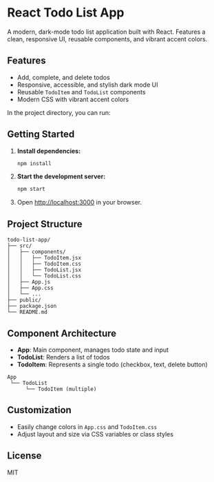 # React Todo List App

A modern, dark-mode todo list application built with React. Features a clean, responsive UI, reusable components, and vibrant accent colors.

## Features
- Add, complete, and delete todos
- Responsive, accessible, and stylish dark mode UI
- Reusable `TodoItem` and `TodoList` components
- Modern CSS with vibrant accent colors

In the project directory, you can run:

## Getting Started

1. **Install dependencies:**
   ```bash
   npm install
   ```
2. **Start the development server:**
   ```bash
   npm start
   ```
3. Open [http://localhost:3000](http://localhost:3000) in your browser.

## Project Structure
```
todo-list-app/
├── src/
│   ├── components/
│   │   ├── TodoItem.jsx
│   │   ├── TodoItem.css
│   │   ├── TodoList.jsx
│   │   └── TodoList.css
│   ├── App.js
│   ├── App.css
│   └── ...
├── public/
├── package.json
└── README.md
```

## Component Architecture

- **App**: Main component, manages todo state and input
- **TodoList**: Renders a list of todos
- **TodoItem**: Represents a single todo (checkbox, text, delete button)

```
App
 └── TodoList
      └── TodoItem (multiple)
```

## Customization
- Easily change colors in `App.css` and `TodoItem.css`
- Adjust layout and size via CSS variables or class styles

## License
MIT
